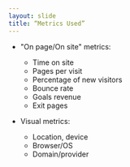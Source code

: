 ```yaml
---
layout: slide
title: “Metrics Used”
---
```

* "On page/On site" metrics:
    * Time on site
    * Pages per visit
    * Percentage of new visitors
    * Bounce rate
    * Goals revenue
    * Exit pages
    
* Visual metrics:
    * Location, device
    * Browser/OS
    * Domain/provider
